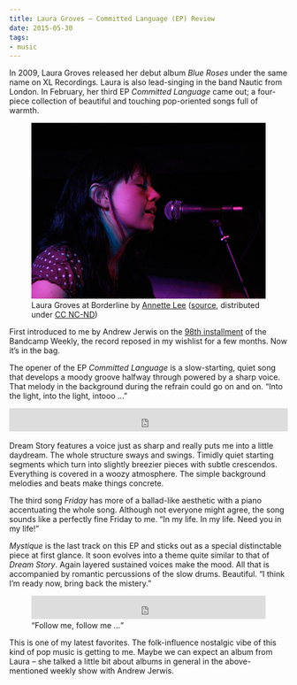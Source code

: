```yaml
---
title: Laura Groves – Committed Language (EP) Review
date: 2015-05-30
tags:
- music
---
```

In 2009, Laura Groves released her debut album _Blue Roses_ under the same name on XL Recordings. Laura is also lead-singing in the band Nautic from London. In February, her third EP _Committed Language_ came out; a four-piece collection of beautiful and touching pop-oriented songs full of warmth.

<figure>
  <img alt="Laura Groves at Borderline by Annette Lee" src="/img/posts/laura-groves-by-annette-lee.jpg">
  <figcaption>Laura Groves at Borderline by <a href="https://www.annettespetportraits.com/">Annette Lee</a> (<a href="https://www.flickr.com/photos/loveleeannette/1107075605">source</a>, distributed under <a href="https://creativecommons.org/licenses/by-nc-nd/2.0/">CC NC-ND</a>)</figcaption>
</figure>

First introduced to me by Andrew Jerwis on the [98th installment](https://bandcamp.com/?show=114) of the Bandcamp Weekly, the record reposed in my wishlist for a few months. Now it’s in the bag.

The opener of the EP *Committed Language*  is a slow-starting, quiet song that develops a moody groove halfway through powered by a sharp voice. That melody in the background during the refrain could go on and on. “Into the light, into the light, intooo …”

<p>
  <iframe style="border: 0; width: 100%; height: 42px;" src="https://bandcamp.com/EmbeddedPlayer/album=1858991505/size=small/bgcol=ffffff/track=146270167/transparent=true/" seamless>
    <a href="https://lauragroves.bandcamp.com/album/committed-language">Laura Groves – Committed Language (EP)</a>
  </iframe>
</p>

Dream Story features a voice just as sharp and really puts me into a little daydream. The whole structure sways and swings. Timidly quiet starting segments which turn into slightly breezier pieces with subtle crescendos. Everything is covered in a woozy atmosphere. The simple background melodies and beats make things concrete.

The third song *Friday* has more of a ballad-like aesthetic with a piano accentuating the whole song. Although not everyone might agree, the song sounds like a perfectly fine Friday to me. “In my life. In my life. Need you in my life!”

*Mystique* is the last track on this EP and sticks out as a special distinctable piece at first glance. It soon evolves into a theme quite similar to that of *Dream Story*. Again layered sustained voices make the mood. All that is accompanied by romantic percussions of the slow drums. Beautiful. “I think I’m ready now, bring back the mistery.”

<figure>
  <iframe style="border: 0; width: 100%; height: 42px;" src="https://bandcamp.com/EmbeddedPlayer/album=562937539/size=small/bgcol=ffffff/track=1001647541/transparent=true/" seamless>
    <a href="https://nautic.bandcamp.com/album/navy-blue">Nautic – Navy Blue (EP)</a>
  </iframe>
  <figcaption><q>Follow me, follow me …</q></figcaption>
</figure>

This is one of my latest favorites. The folk-influence nostalgic vibe of this kind of pop music is getting to me. Maybe we can expect an album from Laura – she talked a little bit about albums in general in the above-mentioned weekly show with Andrew Jerwis.
